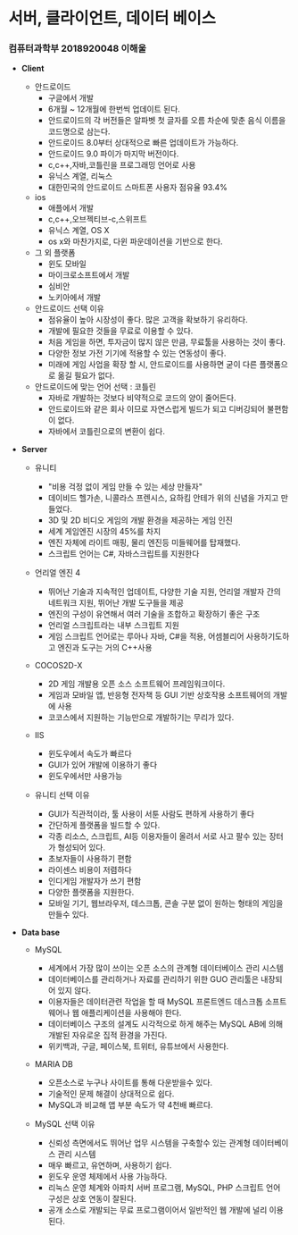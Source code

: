# 서버, 클라이언트, 데이터 베이스
### 컴퓨터과학부 2018920048 이해울 

* **Client** 
   * 안드로이드
     * 구글에서 개발
     * 6개월 ~ 12개월에 한번씩 업데이트 된다.
     * 안드로이드의 각 버전들은 알파벳 첫 글자를 오름 차순에 맞춘 음식 이름을 코드명으로 삼는다.
     * 안드로이드 8.0부터 상대적으로 빠른 업데이트가 가능하다.
     * 안드로이드 9.0 파이가 마지막 버전이다.
     * c,c++,자바,코틀린을 프로그래밍 언어로 사용
     * 유닉스 계열, 리눅스
     * 대한민국의 안드로이드 스마트폰 사용자 점유율 93.4%
   * ios
     * 애플에서 개발
     * c,c++,오브젝티브-c,스위프트
     * 유닉스 계열, OS X
      * os x와 마찬가지로, 다윈 파운데이션을 기반으로 한다.
   * 그 외 플랫폼
     * 윈도 모바일
      * 마이크로소프트에서 개발
     * 심비안
      * 노키아에서 개발
    * 안드로이드 선택 이유
      * 점유율이 높아 시장성이 좋다. 많은 고객을 확보하기 유리하다.
      * 개발에 필요한 것들을 무료로 이용할 수 있다.
       * 처음 게임을 하면, 투자금이 많지 않은 만큼, 무료툴을 사용하는 것이 좋다.
      * 다양한 정보 가전 기기에 적용할 수 있는 연동성이 좋다.
       * 미래에 게임 사업을 확장 할 시, 안드로이드를 사용하면 굳이 다른 플랫폼으로 옮길 필요가 없다.
     * 안드로이드에 맞는 언어 선택 : 코틀린
       * 자바로 개발하는 것보다 비약적으로 코드의 양이 줄어든다.
       * 안드로이드와 같은 회사 이므로 자연스럽게 빌드가 되고 디버깅되어 불편함이 없다.
       * 자바에서 코틀린으로의 변환이 쉽다.
 
 * **Server**  
   * 유니티
     * "비용 걱정 없이 게임 만들 수 있는 세상 만들자"
      * 데이비드 헬가손, 니콜라스 프렌시스, 요하킴 안테가 위의 신념을 가지고 만들었다.
     * 3D 및 2D 비디오 게임의 개발 환경을 제공하는 게임 인진
     * 세계 게임엔진 시장의 45%를 차지
     * 엔진 자체에 라이트 매핑, 물리 엔진등 미들웨어를 탑재했다.
     * 스크립트 언어는 C#, 자바스크립트를 지원한다
   * 언리얼 엔진 4 
     * 뛰어난 기술과 지속적인 업데이트, 다양한 기술 지원, 언리얼 개발자 간의 네트워크 지원, 뛰어난 개발 도구들을 제공
     * 엔진의 구성이 유연해서 여러 기술을 조합하고 확장하기 좋은 구조
     * 언리얼 스크립트라는 내부 스크립트 지원
     * 게임 스크립트 언어로는 루아나 자바, C#을 적용, 어셈블리어 사용하기도하고 엔진과 도구는 거의 C++사용
    * COCOS2D-X
      * 2D 게임 개발용 오픈 소스 소프트웨어 프레임워크이다.
      * 게임과 모바일 앱, 반응형 전자책 등 GUI 기반 상호작용 소프트웨어의 개발에 사용
      * 코코스에서 지원하는 기능만으로 개발하기는 무리가 있다.
   * IIS
      * 윈도우에서 속도가 빠르다
      * GUI가 있어 개발에 이용하기 좋다
      * 윈도우에서만 사용가능
   
   * 유니티 선택 이유
     * GUI가 직관적이라, 툴 사용이 서툰 사람도 편하게 사용하기 좋다
     * 간단하게 플랫폼을 빌드할 수 있다.
     * 각종 리소스, 스크립트, AI등 이용자들이 올려서 서로 사고 팔수 있는 장터가 형성되어 있다.
      * 초보자들이 사용하기 편함
     * 라이센스 비용이 저렴하다
      * 인디게임 개발자가 쓰기 편함
     * 다양한 플랫폼을 지원한다.
      * 모바일 기기, 웹브라우저, 데스크톱, 콘솔 구분 없이 원하는 형태의 게임을 만들수 있다.
   
 * **Data base**  
   * MySQL
     * 세계에서 가장 많이 쓰이는 오픈 소스의 관계형 데이터베이스 관리 시스템
     * 데이터베이스를 관리하거나 자료를 관리하기 위한 GUO 관리툴은 내장되어 있지 않다.
     * 이용자들은 데이터관련 작업을 할 때 MySQL 프론트엔드 데스크톱 소프트웨어나 웹 애플리케이션을 사용해야 한다.
     * 데이터베이스 구조의 설계도 시각적으로 하게 해주는 MySQL AB에 의해 개발된 자유로운 집적 환경을 가진다.
     * 위키백과, 구글, 페이스북, 트위터, 유튜브에서 사용한다.
 
   * MARIA DB
     * 오픈소스로 누구나 사이트를 통해 다운받을수 있다.
     * 기술적인 문제 해결이 상대적으로 쉽다.
     * MySQL과 비교해 앱 부분 속도가 약 4천배 빠르다.

   * MySQL 선택 이유
     * 신뢰성 측면에서도 뛰어난 업무 시스템을 구축할수 있는 관계형 데이터베이스 관리 시스템
     * 매우 빠르고, 유연하며, 사용하기 쉽다.
     * 윈도우 운영 체제에서 사용 가능하다.
     * 리눅스 운영 체계와 아파치 서버 프로그램, MySQL, PHP 스크립트 언어 구성은 상호 연동이 잘된다.
     * 공개 소스로 개발되는 무료 프로그램이어서 일반적인 웹 개발에 널리 이용된다.
    
     
      
 
